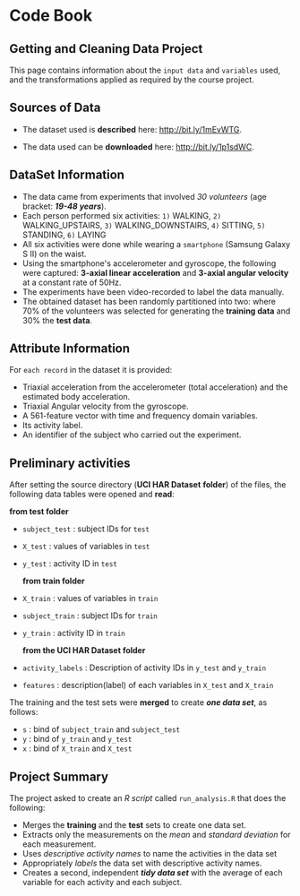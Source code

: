 Code Book
==========

## Getting and Cleaning Data Project
This page contains information about the `input data` and `variables` used, and the transformations applied as required by the course project.


## Sources of Data
* The dataset used is **described** here: http://bit.ly/1mEvWTG.

* The data used can be **downloaded** here: http://bit.ly/1p1sdWC.


## DataSet Information

* The data came from experiments that involved *30 volunteers* (age bracket: ***19-48 years***). 
* Each person performed six activities: 
   `1)` WALKING, `2)` WALKING_UPSTAIRS, `3)` WALKING_DOWNSTAIRS, `4)` SITTING, `5)` STANDING, `6)` LAYING 
* All six activities were done while wearing a `smartphone` (Samsung Galaxy S II) on the waist. 
* Using the smartphone's accelerometer and gyroscope, the following were captured: **3-axial linear acceleration** and **3-axial angular velocity** at a constant rate of 50Hz. 
* The experiments have been video-recorded to label the data manually. 
* The obtained dataset has been randomly partitioned into two: where 70% of the volunteers was selected for generating the **training data** and 30% the **test data**.


## Attribute Information

  For `each record` in the dataset it is provided:

* Triaxial acceleration from the accelerometer (total acceleration) and the estimated body acceleration.
* Triaxial Angular velocity from the gyroscope.
* A 561-feature vector with time and frequency domain variables.
* Its activity label.
* An identifier of the subject who carried out the experiment.


## Preliminary activities

After setting the source directory (**UCI HAR Dataset** **folder**) of the files, the following data tables were opened and **read**:

   **from test folder**
* `subject_test` : subject IDs for `test`
* `X_test` : values of variables in `test`
* `y_test` : activity ID in `test`

  **from train folder**
* `X_train` : values of variables in `train`
* `subject_train`  : subject IDs for `train`
* `y_train` : activity ID in `train`

  **from the UCI HAR Dataset folder**
* `activity_labels` : Description of activity IDs in `y_test` and `y_train`
* `features` : description(label) of each variables in `X_test` and `X_train`

The training and the test sets were **merged** to create ***one data set***, as follows:
* `s` : bind of `subject_train` and `subject_test`
* `y` : bind of `y_train` and `y_test`
* `x` : bind of `X_train` and `X_test`


## Project Summary

The project asked to create an *R script* called `run_analysis.R` that does the following:

* Merges the **training** and the **test** sets to create one data set.
* Extracts only the measurements on the *mean* and *standard deviation* for each measurement.
* Uses *descriptive activity names* to name the activities in the data set
* Appropriately *labels* the data set with descriptive activity names.
* Creates a second, independent ***tidy data set*** with the average of each variable for each activity and each subject.
